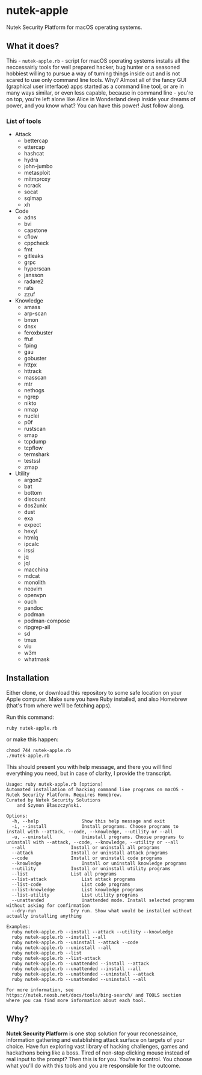 # nutek-apple

Nutek Security Platform for macOS operating systems.

## What it does?

This - `nutek-apple.rb` - script for macOS operating systems installs
all the neccessairly tools for well prepared hacker, bug hunter or
a seasoned hobbiest willing to pursue a way of turning things inside out and
is not scared to use only command line tools. Why? Almost all of the fancy
GUI (graphical user interface) apps started as a command line tool, or are
in many ways similar, or even less capable, because in command line - you're
on top, you're left alone like Alice in Wonderland deep inside your dreams of power, and you know what? You can have this power! Just follow along.

### List of tools

* Attack
  - bettercap
  - ettercap
  - hashcat
  - hydra
  - john-jumbo
  - metasploit
  - mitmproxy
  - ncrack
  - socat
  - sqlmap
  - xh
* Code
  - adns
  - bvi
  - capstone
  - cflow
  - cppcheck
  - fmt
  - gitleaks
  - grpc
  - hyperscan
  - jansson
  - radare2
  - rats
  - zzuf
* Knowledge
  - amass
  - arp-scan
  - bmon
  - dnsx
  - feroxbuster
  - ffuf
  - fping
  - gau
  - gobuster
  - httpx
  - httrack
  - masscan
  - mtr
  - nethogs
  - ngrep
  - nikto
  - nmap
  - nuclei
  - p0f
  - rustscan
  - smap
  - tcpdump
  - tcpflow
  - termshark
  - testssl
  - zmap
* Utility
  - argon2
  - bat
  - bottom
  - discount
  - dos2unix
  - dust
  - exa
  - expect
  - hexyl
  - htmlq
  - ipcalc
  - irssi
  - jq
  - jql
  - macchina
  - mdcat
  - monolith
  - neovim
  - openvpn
  - ouch
  - pandoc
  - podman
  - podman-compose
  - ripgrep-all
  - sd
  - tmux
  - viu
  - w3m
  - whatmask

## Installation

Either clone, or download this repository to some safe location on your Apple computer. Make sure you have Ruby installed, and also Homebrew (that's from where we'll be fetching apps).

Run this command:

```shell
ruby nutek-apple.rb
```

or make this happen:

```shell
chmod 744 nutek-apple.rb
./nutek-apple.rb
```

This should present you with help message, and there you will find everything you need, but in case of clarity, I provide the transcript.

```
Usage: ruby nutek-apple.rb [options]
Automated installation of hacking command line programs on macOS - Nutek Security Platform. Requires Homebrew.
Curated by Nutek Security Solutions
	and Szymon Błaszczyński.

Options:
  -h, --help				Show this help message and exit
  -i, --install				Install programs. Choose programs to install with --attack, --code, --knowledge, --utility or --all
  -u, --uninstall			Uninstall programs. Choose programs to uninstall with --attack, --code, --knowledge, --utility or --all
  --all					Install or uninstall all programs
  --attack				Install or uninstall attack programs
  --code				Install or uninstall code programs
  --knowledge				Install or uninstall knowledge programs
  --utility				Install or uninstall utility programs
  --list				List all programs
  --list-attack				List attack programs
  --list-code				List code programs
  --list-knowledge			List knowledge programs
  --list-utility			List utility programs
  --unattended				Unattended mode. Install selected programs without asking for confirmation
  --dry-run				Dry run. Show what would be installed without actually installing anything

Examples:
  ruby nutek-apple.rb --install --attack --utility --knowledge
  ruby nutek-apple.rb --install --all
  ruby nutek-apple.rb --uninstall --attack --code
  ruby nutek-apple.rb --uninstall --all
  ruby nutek-apple.rb --list
  ruby nutek-apple.rb --list-attack
  ruby nutek-apple.rb --unattended --install --attack
  ruby nutek-apple.rb --unattended --install --all
  ruby nutek-apple.rb --unattended --uninstall --attack
  ruby nutek-apple.rb --unattended --uninstall --all

For more information, see
https://nutek.neosb.net/docs/tools/bing-search/ and TOOLS section where you can find more information about each tool.
```

## Why?

**Nutek Security Platform** is one stop solution for your reconessaince, information gathering and establishing attack surface on targets of your choice. Have fun exploring vast library of hacking challenges, games and hackathons being like a boss. Tired of non-stop clicking mouse instead of real input to the prompt? Then this is for you. You're in control. You choose what you'll do with this tools and you are responsible for the outcome.